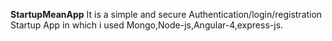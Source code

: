  **StartupMeanApp**
It is a simple and secure Authentication/login/registration Startup App in which i used Mongo,Node-js,Angular-4,express-js.
